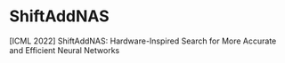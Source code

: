 # ShiftAddNAS
[ICML 2022] ShiftAddNAS: Hardware-Inspired Search for More Accurate and Efficient Neural Networks
